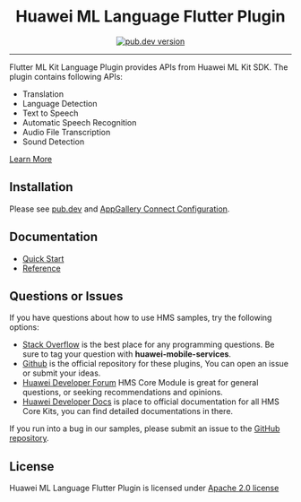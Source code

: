 <p align="center">
  <h1 align="center">Huawei ML Language Flutter Plugin</h1>
</p>


<p align="center">
  <a href="https://pub.dev/packages/huawei_ml_language"><img src="https://img.shields.io/pub/v/huawei_ml_language?style=for-the-badge" alt="pub.dev version"></a>
</p>

----

Flutter ML Kit Language Plugin provides APIs from Huawei ML Kit SDK. The plugin contains following APIs:

- Translation
- Language Detection
- Text to Speech
- Automatic Speech Recognition
- Audio File Transcription
- Sound Detection

[Learn More](https://developer.huawei.com/consumer/en/doc/development/HMS-Plugin-Guides/voice-related-services-0000001074607316?ha_source=hms1)

## Installation

Please see [pub.dev](https://pub.dev/packages/huawei_ml_language/install) and [AppGallery Connect Configuration](https://developer.huawei.com/consumer/en/doc/development/HMS-Plugin-Guides/config-agc-0000001050767061).

## Documentation

- [Quick Start](https://developer.huawei.com/consumer/en/doc/development/HMS-Plugin-Guides/voice-related-services-0000001074607316?ha_source=hms1)
- [Reference](https://developer.huawei.com/consumer/en/doc/development/HMS-Plugin-References/overview-0000001194201510?ha_source=hms1)

## Questions or Issues

If you have questions about how to use HMS samples, try the following options:
- [Stack Overflow](https://stackoverflow.com/questions/tagged/huawei-mobile-services) is the best place for any programming questions. Be sure to tag your question with
**huawei-mobile-services**.
- [Github](https://github.com/HMS-Core/hms-flutter-plugin) is the official repository for these plugins, You can open an issue or submit your ideas.
- [Huawei Developer Forum](https://forums.developer.huawei.com/forumPortal/en/home?fid=0101187876626530001) HMS Core Module is great for general questions, or seeking recommendations and opinions.
- [Huawei Developer Docs](https://developer.huawei.com/consumer/en/doc/overview/HMS-Core-Plugin) is place to official documentation for all HMS Core Kits, you can find detailed documentations in there.

If you run into a bug in our samples, please submit an issue to the [GitHub repository](https://github.com/HMS-Core/hms-flutter-plugin).

## License

Huawei ML Language Flutter Plugin is licensed under [Apache 2.0 license](LICENSE)